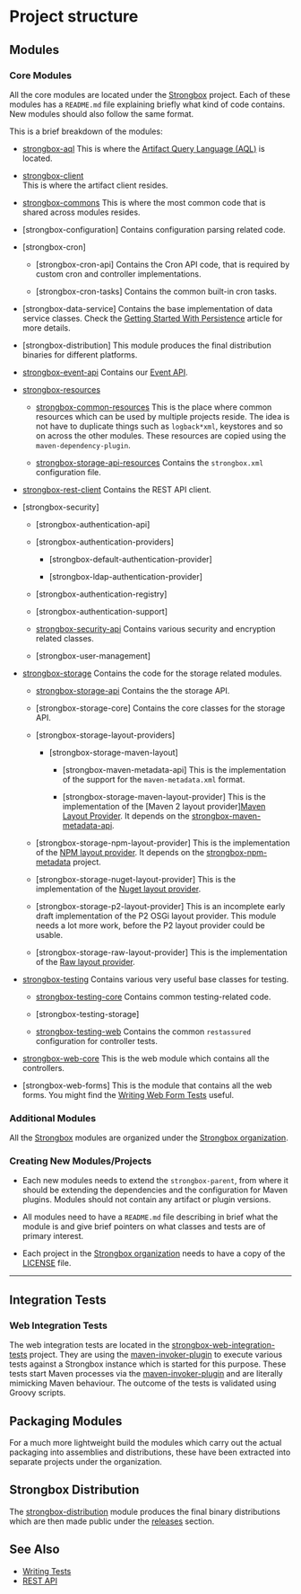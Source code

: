 # Project structure
## Modules
### Core Modules

All the core modules are located under the [Strongbox] project. Each of these modules has a `README.md` file explaining briefly what kind of code contains. New modules should also follow the same format.

This is a brief breakdown of the modules:

* [strongbox-aql](https://github.com/strongbox/strongbox/tree/master/strongbox-aql)
    This is where the [Artifact Query Language (AQL)](https://strongbox.github.io/user-guide/artifact-query-language.html) is located.
    
* [strongbox-client]    
    This is where the artifact client resides.

* [strongbox-commons] 
    This is where the most common code that is shared across modules resides.

* [strongbox-configuration]
    Contains configuration parsing related code.

* [strongbox-cron]

    * [strongbox-cron-api]
        Contains the Cron API code, that is required by custom cron and controller implementations.

    * [strongbox-cron-tasks]
        Contains the common built-in cron tasks.

* [strongbox-data-service]
    Contains the base implementation of data service classes. Check the [Getting Started With Persistence](https://strongbox.github.io/developer-guide/getting-started-with-persistence.html) article for more details.

* [strongbox-distribution]
    This module produces the final distribution binaries for different platforms.

* [strongbox-event-api]
    Contains our [Event API](https://strongbox.github.io/developer-guide/using-the-event-api.html). 

* [strongbox-resources]

    * [strongbox-common-resources]
        This is the place where common resources which can be used by multiple projects reside. The idea is not have to duplicate things such as `logback*xml`, keystores and so on across the other modules. These resources are copied using the `maven-dependency-plugin`.

    * [strongbox-storage-api-resources]
        Contains the `strongbox.xml` configuration file.

* [strongbox-rest-client]
    Contains the REST API client.

* [strongbox-security]

    * [strongbox-authentication-api]

    * [strongbox-authentication-providers]

        * [strongbox-default-authentication-provider]

        * [strongbox-ldap-authentication-provider]

    * [strongbox-authentication-registry]

    * [strongbox-authentication-support]

    * [strongbox-security-api]
        Contains various security and encryption related classes.

    * [strongbox-user-management]

* [strongbox-storage]
    Contains the code for the storage related modules.

    * [strongbox-storage-api]
        Contains the the storage API.

    * [strongbox-storage-core]
        Contains the core classes for the storage API.
        
    * [strongbox-storage-layout-providers]

        * [strongbox-storage-maven-layout]

            * [strongbox-maven-metadata-api]
                This is the implementation of the support for the `maven-metadata.xml` format.

            * [strongbox-storage-maven-layout-provider]
                This is the implementation of the [Maven 2 layout provider][Maven Layout Provider](https://strongbox.github.io/developer-guide/layout-providers/nuget-layout-provider.html). It depends on the [strongbox-maven-metadata-api](https://github.com/strongbox/strongbox/tree/master/strongbox-storage/strongbox-storage-layout-providers/strongbox-storage-maven-layout/strongbox-maven-metadata-api).

    * [strongbox-storage-npm-layout-provider]
        This is the implementation of the [NPM layout provider](https://strongbox.github.io/developer-guide/layout-providers/npm-layout-provider.html). It depends on the [strongbox-npm-metadata](https://github.com/strongbox/strongbox-npm-metadata) project.

    * [strongbox-storage-nuget-layout-provider]
        This is the implementation of the [Nuget layout provider](https://strongbox.github.io/developer-guide/layout-providers/npm-layout-provider.html).
        
    * [strongbox-storage-p2-layout-provider]
        This is an incomplete early draft implementation of the P2 OSGi layout provider. This module needs a lot more work, before the P2 layout provider could be usable.

    * [strongbox-storage-raw-layout-provider]
        This is the implementation of the [Raw layout provider](https://strongbox.github.io/developer-guide/layout-providers/raw-layout-provider.html).
        
* [strongbox-testing]
    Contains various very useful base classes for testing.

    * [strongbox-testing-core]
        Contains common testing-related code.

    * [strongbox-testing-storage]

    * [strongbox-testing-web]
        Contains the common `restassured` configuration for controller tests.

* [strongbox-web-core]
    This is the web module which contains all the controllers.

* [strongbox-web-forms]
    This is the module that contains all the web forms. You might find the [Writing Web Form Tests](https://strongbox.github.io/developer-guide/writing-web-form-tests.html) useful.

### Additional Modules

All the [Strongbox] modules are organized under the [Strongbox organization].

### Creating New Modules/Projects

* Each new modules needs to extend the `strongbox-parent`, from where it should be extending the dependencies and the 
  configuration for Maven plugins. Modules should not contain any artifact or plugin versions.

* All modules need to have a `README.md` file describing in brief what the module is and give brief pointers 
  on what classes and tests are of primary interest.

* Each project in the [Strongbox organization] needs to have a copy of the [LICENSE] file.

---

## Integration Tests

### Web Integration Tests

The web integration tests are located in the [strongbox-web-integration-tests] project. 
They are using the [maven-invoker-plugin] to execute various tests 
against a Strongbox instance which is started for this purpose. These tests start Maven processes via the [maven-invoker-plugin]
and are literally mimicking Maven behaviour. The outcome of the tests is validated using Groovy scripts.

## Packaging Modules

For a much more lightweight build the modules which carry out the actual packaging into assemblies and distributions, 
these have been extracted into separate projects under the organization.

## Strongbox Distribution

The [strongbox-distribution](https://github.com/strongbox/strongbox/tree/master/strongbox-distribution) module produces 
the final binary distributions which are then made public under the [releases](https://github.com/strongbox/strongbox/releases) section.



## See Also
* [Writing Tests](./writing-tests.md)
* [REST API](../user-guide/rest-api.md)

[Strongbox]: https://github.com/strongbox/strongbox
[strongbox-aql]: https://github.com/strongbox/strongbox/tree/master/strongbox-aql
[Strongbox organization]: https://github.com/strongbox
[strongbox-client]: https://github.com/strongbox/strongbox/tree/master/strongbox-client
[strongbox-commons]: https://github.com/strongbox/strongbox/tree/master/strongbox-commons
[strongbox-common-resources]: https://github.com/strongbox/strongbox/tree/master/strongbox-resources/strongbox-common-resources
[strongbox-event-api]: https://github.com/strongbox/strongbox/tree/master/strongbox-event-api
[strongbox-metadata-core]: https://github.com/strongbox/strongbox/tree/master/strongbox-metadata-core 
[strongbox-parent]: https://github.com/strongbox/strongbox-parent/tree/master
[strongbox-resources]: https://github.com/strongbox/strongbox/tree/master/strongbox-resources
[strongbox-rest-client]: https://github.com/strongbox/strongbox/tree/master/strongbox-rest-client
[strongbox-security-api]: https://github.com/strongbox/strongbox/tree/master/strongbox-security-api
[strongbox-storage]: https://github.com/strongbox/strongbox/tree/master/strongbox-storage
[strongbox-storage-api]: https://github.com/strongbox/strongbox/tree/master/strongbox-storage/strongbox-storage-api
[strongbox-storage-api-resources]: https://github.com/strongbox/strongbox/tree/master/strongbox-resources/strongbox-storage-resources/strongbox-storage-api-resources
[strongbox-storage-indexing]: https://github.com/strongbox/strongbox/tree/master/strongbox-storage/strongbox-storage-indexing
[strongbox-storage-metadata]: https://github.com/strongbox/strongbox/tree/master/strongbox-storage/strongbox-storage-metadata
[strongbox-storage-resources]: https://github.com/strongbox/strongbox/tree/master/strongbox-resources/strongbox-storage-resources
[strongbox-testing]: https://github.com/strongbox/strongbox/tree/master/strongbox-testing
[strongbox-testing-core]: https://github.com/strongbox/strongbox/tree/master/strongbox-testing/strongbox-testing-core
[strongbox-testing-web]: https://github.com/strongbox/strongbox/tree/master/strongbox-testing/strongbox-testing-web
[strongbox-web-core]: https://github.com/strongbox/strongbox/tree/master/strongbox-web-core
[strongbox-web-integration-tests]: https://github.com/strongbox/strongbox-web-integration-tests
[strongbox-web-resources]: https://github.com/strongbox/strongbox/tree/master/strongbox-resources/strongbox-web-resources
[LICENSE]: https://github.com/strongbox/strongbox/blob/master/LICENSE

[maven-invoker-plugin]: http://maven.apache.org/plugins/maven-invoker-plugin/
